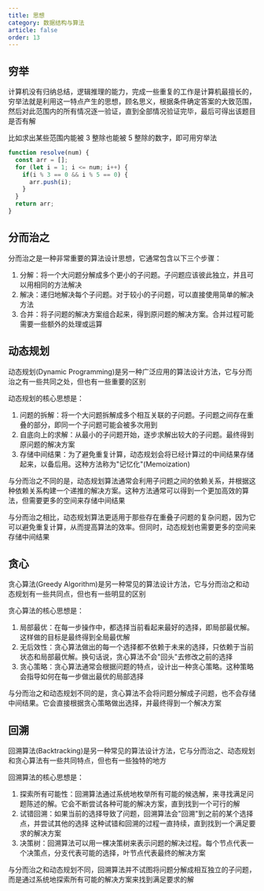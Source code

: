 ```yaml
---
title: 思想
category: 数据结构与算法
article: false
order: 13
---
```


## 穷举

计算机没有归纳总结，逻辑推理的能力，完成一些重复的工作是计算机最擅长的，穷举法就是利用这一特点产生的思想，顾名思义，根据条件确定答案的大致范围，然后对此范围内的所有情况逐一验证，直到全部情况验证完毕，最后可得出该题目是否有解

比如求出某些范围内能被 3 整除也能被 5 整除的数字，即可用穷举法

```js
function resolve(num) {
  const arr = [];
  for (let i = 1; i <= num; i++) {
    if(i % 3 == 0 && i % 5 == 0) {
      arr.push(i);
    }
  }
  return arr;
}
```

## 分而治之

分而治之是一种非常重要的算法设计思想，它通常包含以下三个步骤：

1. 分解：将一个大问题分解成多个更小的子问题。子问题应该彼此独立，并且可以用相同的方法解决
2. 解决：递归地解决每个子问题。对于较小的子问题，可以直接使用简单的解决方法
3. 合并：将子问题的解决方案组合起来，得到原问题的解决方案。合并过程可能需要一些额外的处理或运算

## 动态规划

动态规划(Dynamic Programming)是另一种广泛应用的算法设计方法，它与分而治之有一些共同之处，但也有一些重要的区别

动态规划的核心思想是：

1. 问题的拆解：将一个大问题拆解成多个相互关联的子问题。子问题之间存在重叠的部分，即同一个子问题可能会被多次用到
2. 自底向上的求解：从最小的子问题开始，逐步求解出较大的子问题。最终得到原问题的解决方案
3. 存储中间结果：为了避免重复计算，动态规划会将已经计算过的中间结果存储起来，以备后用。这种方法称为"记忆化"(Memoization)

与分而治之不同的是，动态规划算法通常会利用子问题之间的依赖关系，并根据这种依赖关系构建一个递推的解决方案。这种方法通常可以得到一个更加高效的算法，但需要更多的空间来存储中间结果

与分而治之相比，动态规划算法更适用于那些存在重叠子问题的复杂问题，因为它可以避免重复计算，从而提高算法的效率。但同时，动态规划也需要更多的空间来存储中间结果

## 贪心

贪心算法(Greedy Algorithm)是另一种常见的算法设计方法，它与分而治之和动态规划有一些共同点，但也有一些明显的区别

贪心算法的核心思想是：

1. 局部最优：在每一步操作中，都选择当前看起来最好的选择，即局部最优解。这样做的目标是最终得到全局最优解
2. 无后效性：贪心算法做出的每一个选择都不依赖于未来的选择，只依赖于当前状态和局部最优解。换句话说，贪心算法不会"回头"去修改之前的选择
3. 贪心策略：贪心算法通常会根据问题的特点，设计出一种贪心策略。这种策略会指导如何在每一步做出最优的局部选择

与分而治之和动态规划不同的是，贪心算法不会将问题分解成子问题，也不会存储中间结果。它会直接根据贪心策略做出选择，并最终得到一个解决方案

## 回溯

回溯算法(Backtracking)是另一种常见的算法设计方法，它与分而治之、动态规划和贪心算法有一些共同特点，但也有一些独特的地方

回溯算法的核心思想是：

1. 探索所有可能性：回溯算法通过系统地枚举所有可能的候选解，来寻找满足问题陈述的解。它会不断尝试各种可能的解决方案，直到找到一个可行的解
2. 试错回溯：如果当前的选择导致了问题，回溯算法会"回溯"到之前的某个选择点，并尝试其他的选择
这种试错和回溯的过程一直持续，直到找到一个满足要求的解决方案
3. 决策树：回溯算法可以用一棵决策树来表示问题的解决过程。每个节点代表一个决策点，分支代表可能的选择，叶节点代表最终的解决方案

与分而治之和动态规划不同，回溯算法并不试图将问题分解成相互独立的子问题，而是通过系统地探索所有可能的解决方案来找到满足要求的解
